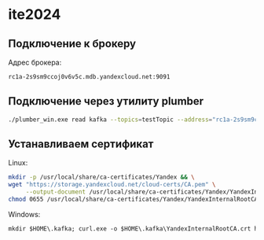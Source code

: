 # ite2024


## Подключение к брокеру

Адрес брокера: 

```bash
rc1a-2s9sm9ccoj0v6v5c.mdb.yandexcloud.net:9091
```

## Подключение через утилиту plumber

```bash
./plumber_win.exe read kafka --topics=testTopic --address="rc1a-2s9sm9ccoj0v6v5c.mdb.yandexcloud.net:9091" --continuous --use-tls --tls-skip-verify --sasl-username=ite2024  --sasl-password=ite2024TheBest
```

## Устанавливаем сертификат

Linux:

```bash
mkdir -p /usr/local/share/ca-certificates/Yandex && \
wget "https://storage.yandexcloud.net/cloud-certs/CA.pem" \
     --output-document /usr/local/share/ca-certificates/Yandex/YandexInternalRootCA.crt && \
chmod 0655 /usr/local/share/ca-certificates/Yandex/YandexInternalRootCA.crt
```

Windows:

```ps
mkdir $HOME\.kafka; curl.exe -o $HOME\.kafka\YandexInternalRootCA.crt https://storage.yandexcloud.net/cloud-certs/CA.pem
```


